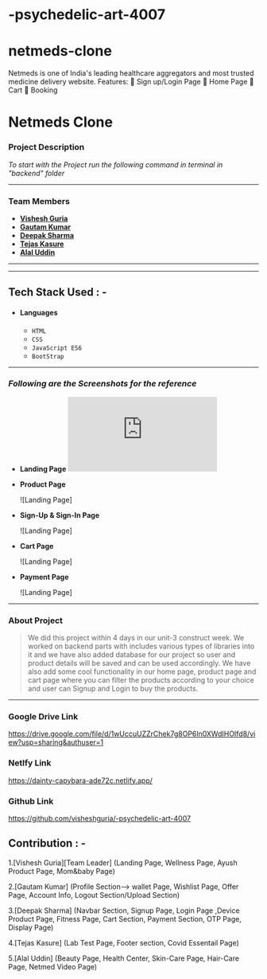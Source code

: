# -psychedelic-art-4007

# netmeds-clone
Netmeds is one of India's leading healthcare aggregators and most trusted medicine delivery website. Features:  Sign up/Login Page  Home Page  Cart  Booking

# Netmeds Clone

### Project Description

_To start with the Project run the following command in terminal in "backend" folder_



---

### Team Members

- **[Vishesh Guria](https://github.com/visheshguria)**
- **[Gautam Kumar](https://github.com/Tonystark102)**
- **[Deepak Sharma](https://github.com/brahmandeepak)**
- **[Tejas Kasure](https://github.com/tejaskasure)**
- **[Alal Uddin](https://github.com/alalUDDIN123)**

---

---

## Tech Stack Used : -

- #### Languages
  - `HTML`
  - `CSS`
  - `JavaScript ES6`
  - `BootStrap`


---

### _Following are the Screenshots for the reference_

- **Landing Page**
  ![Landing Page](https://github.com/visheshguria/-psychedelic-art-4007/blob/master/index.html)
  

- **Product Page**

  ![Landing Page]


- **Sign-Up & Sign-In Page**

  ![Landing Page]


- **Cart Page**

  ![Landing Page]

- **Payment Page**

  ![Landing Page]

---

### About Project

> We did this project within 4 days in our unit-3 construct week. We worked on backend parts with includes various types of libraries into it and we have also added database for our project so user and product details will be saved and can be used accordingly. We have also add some cool functionality in our home page, product page and cart page where you can filter the products according to your choice and user can Signup and Login to buy the products.

---



### Google Drive Link

https://drive.google.com/file/d/1wUccuUZZrChek7g8OP6ln0XWdIHOIfd8/view?usp=sharing&authuser=1


### Netlfy Link
https://dainty-capybara-ade72c.netlify.app/

### Github Link
https://github.com/visheshguria/-psychedelic-art-4007


## Contribution : -

1.[Vishesh Guria][Team Leader]
(Landing Page, Wellness Page, Ayush Product Page, Mom&baby Page)

2.[Gautam Kumar]
(Profile Section--> wallet Page, Wishlist Page, Offer Page, Account Info, Logout Section/Upload Section)

3.[Deepak Sharma]
(Navbar Section, Signup Page, Login Page ,Device Product Page, Fitness Page, Cart Section, Payment Section, OTP Page, Display Page)

4.[Tejas Kasure]
(Lab Test Page, Footer section, Covid Essentail Page)

5.[Alal Uddin]
(Beauty Page, Health Center, Skin-Care Page, Hair-Care Page, Netmed Video Page)


